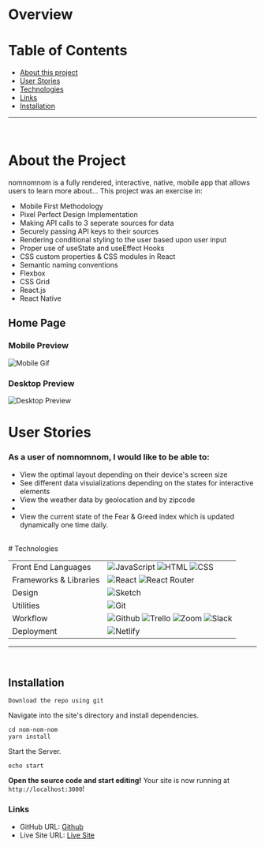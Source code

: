 # Overview



# Table of Contents

- [About this project](#about)
- [User Stories](#userstories)
- [Technologies](#technologies)
- [Links](#links)
- [Installation](#install)

<hr />
<br />

# About the Project <a name="about"></a>

nomnomnom is a fully rendered, interactive, native, mobile app that allows users to learn more about... This project was an exercise in:

- Mobile First Methodology
- Pixel Perfect Design Implementation
- Making API calls to 3 seperate sources for data
- Securely passing API keys to their sources
- Rendering conditional styling to the user based upon user input
- Proper use of useState and useEffect Hooks
- CSS custom properties & CSS modules in React
- Semantic naming conventions
- Flexbox
- CSS Grid
- React.js
- React Native

## Home Page

### Mobile Preview

![Mobile Gif]()

### Desktop Preview

![Desktop Preview]()
</br>

# User Stories <a name="userstories"></a>

### As a user of nomnomnom, I would like to be able to:

- View the optimal layout depending on their device's screen size
- See different data visuializations depending on the states for interactive elements
- View the weather data by geolocation and by zipcode
- 
- View the current state of the Fear & Greed index which is updated dynamically one time daily.

</br>
# Technologies <a name="technologies"></a>

<table>
  <tbody>
    <tr>
      <td>Front End Languages</td>
      <td>
        <img alt="JavaScript" src="https://img.shields.io/badge/javascript%20-%23323330.svg?&style=for-the-badge&logo=javascript&logoColor=%23F7DF1E" />
        <img alt="HTML" src="https://img.shields.io/badge/html5%20-%23E34F26.svg?&style=for-the-badge&logo=html5&logoColor=white" />
        <img alt="CSS" src="https://img.shields.io/badge/css3%20-%231572B6.svg?&style=for-the-badge&logo=css3&logoColor=white" />
      </td>
    </tr>
    <tr>
      <td>Frameworks & Libraries</td>
      <td>
        <img alt="React" src="https://img.shields.io/badge/react%20-%2320232a.svg?&style=for-the-badge&logo=react&logoColor=%2361DAFB" />
        <img alt="React Router" src="https://img.shields.io/badge/React_Router-CA4245?style=for-the-badge&logo=react-router&logoColor=white"/>
      </td>      
    <tr>
      <td>Design</td>
      <td>
        <img alt="Sketch" src="https://img.shields.io/badge/Figma-F24E1E?style=for-the-badge&logo=figma&logoColor=white" />
      </td>
    </tr>
    <tr>
      <td>Utilities</td>
      <td>
        <img alt="Git" src="https://img.shields.io/badge/Git-F05032?style=for-the-badge&logo=git&logoColor=white" />
      </td>
    </tr>
     <tr>
      <td>Workflow</td>
      <td>
        <img alt="Github" src="https://img.shields.io/badge/GitHub-100000?style=for-the-badge&logo=github&logoColor=white"/>
        <img alt="Trello" src="https://img.shields.io/badge/Trello-%23026AA7.svg?&style=for-the-badge&logo=Trello&logoColor=white"/>
        <img alt="Zoom" src="https://img.shields.io/badge/Zoom-2D8CFF?style=for-the-badge&logo=zoom&logoColor=white"/>
        <img alt="Slack" src="https://img.shields.io/badge/Slack-%23026AA7.svg?&style=for-the-badge&logo=Slack&logoColor=white"/>
      </td>
    </tr>
    <tr>
      <td>Deployment</td>
      <td>
          <img alt="Netlify" src="https://img.shields.io/badge/Netlify-100000?style=for-the-badge&logo=netlify&logoColor=white"/>
      </td>
    </tr>
  </tbody>
</table>

<hr />
<br />

## Installation <a name="install"></a>

```shell
Download the repo using git

```

Navigate into the site's directory and install dependencies.

```shell
cd nom-nom-nom
yarn install
```

Start the Server.

```shell
echo start
```

**Open the source code and start editing!**
Your site is now running at `http://localhost:3000`!

### Links

- GitHub URL: [Github]()
- Live Site URL: [Live Site]()
